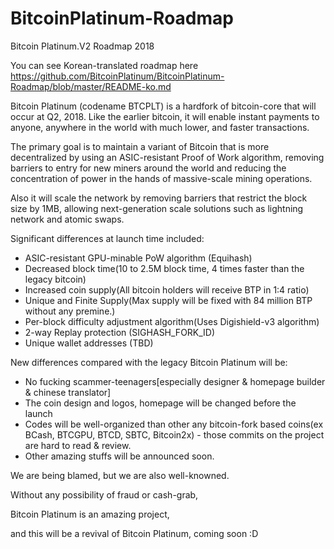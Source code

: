 # BitcoinPlatinum-Roadmap
Bitcoin Platinum.V2 Roadmap 2018

You can see Korean-translated roadmap here https://github.com/BitcoinPlatinum/BitcoinPlatinum-Roadmap/blob/master/README-ko.md

Bitcoin Platinum (codename BTCPLT) is a hardfork of bitcoin-core that will occur at Q2, 2018. Like the earlier bitcoin, it will enable instant payments to anyone, anywhere in the world with much lower, and faster transactions.

The primary goal is to maintain a variant of Bitcoin that is more decentralized by using an ASIC-resistant Proof of Work algorithm, removing barriers to entry for new miners around the world and reducing the concentration of power in the hands of massive-scale mining operations.

Also it will scale the network by removing barriers that restrict the block size by 1MB, allowing next-generation scale solutions such as lightning network and atomic swaps.

Significant differences at launch time included:

- ASIC-resistant GPU-minable PoW algorithm (Equihash)
- Decreased block time(10 to 2.5M block time, 4 times faster than the legacy bitcoin)
- Increased coin supply(All bitcoin holders will receive BTP in 1:4 ratio)
- Unique and Finite Supply(Max supply will be fixed with 84 million BTP without any premine.)
- Per-block difficulty adjustment algorithm(Uses Digishield-v3 algorithm)
- 2-way Replay protection (SIGHASH_FORK_ID)
- Unique wallet addresses (TBD)

New differences compared with the legacy Bitcoin Platinum will be:

- No fucking scammer-teenagers[especially designer & homepage builder & chinese translator]
- The coin design and logos, homepage will be changed before the launch
- Codes will be well-organized than other any bitcoin-fork based coins(ex BCash, BTCGPU, BTCD, SBTC, Bitcoin2x) - those commits on the project are hard to read & review.
- Other amazing stuffs will be announced soon.




We are being blamed, but we are also well-knowned.

Without any possibility of fraud or cash-grab,

Bitcoin Platinum is an amazing project,

and this will be a revival of Bitcoin Platinum, coming soon :D

